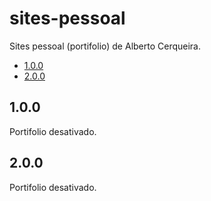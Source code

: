 # sites-pessoal
Sites pessoal (portifolio) de Alberto Cerqueira.

- [1.0.0](#1.0.0)
- [2.0.0](#2.0.0)


## 1.0.0
Portifolio desativado.

## 2.0.0
Portifolio desativado.